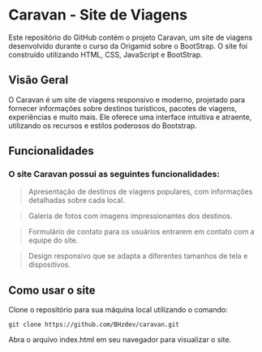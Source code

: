 # Caravan - Site de Viagens
Este repositório do GitHub contém o projeto Caravan, um site de viagens desenvolvido durante o curso da Origamid sobre o BootStrap. O site foi construído utilizando HTML, CSS, JavaScript e BootStrap.

## Visão Geral
O Caravan é um site de viagens responsivo e moderno, projetado para fornecer informações sobre destinos turísticos, pacotes de viagens, experiências e muito mais. Ele oferece uma interface intuitiva e atraente, utilizando os recursos e estilos poderosos do Bootstrap.

## Funcionalidades
### O site Caravan possui as seguintes funcionalidades:

> Apresentação de destinos de viagens populares, com informações detalhadas sobre cada local.

> Galeria de fotos com imagens impressionantes dos destinos.

> Formulário de contato para os usuários entrarem em contato com a equipe do site.

> Design responsivo que se adapta a diferentes tamanhos de tela e dispositivos.

## Como usar o site
Clone o repositório para sua máquina local utilizando o comando:

`git clone https://github.com/BHzdev/caravan.git`

Abra o arquivo index.html em seu navegador para visualizar o site.
